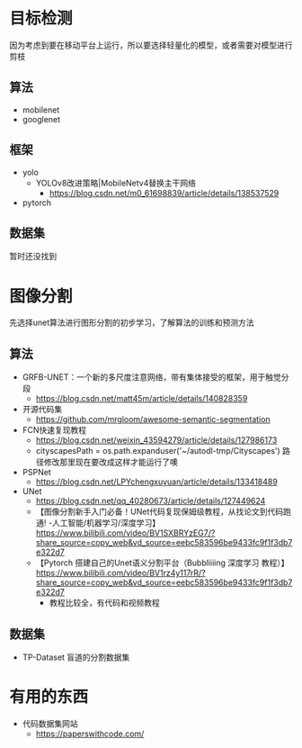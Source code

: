 # 目标检测

因为考虑到要在移动平台上运行，所以要选择轻量化的模型，或者需要对模型进行剪枝

## 算法

- mobilenet
- googlenet

## 框架

- yolo
  - YOLOv8改进策略|MobileNetv4替换主干网络
    - https://blog.csdn.net/m0_61698839/article/details/138537529
- pytorch

## 数据集

暂时还没找到

# 图像分割

先选择unet算法进行图形分割的初步学习，了解算法的训练和预测方法

## 算法

- GRFB-UNET：一个新的多尺度注意网络，带有集体接受的框架，用于触觉分段
  - https://blog.csdn.net/matt45m/article/details/140828359
- 开源代码集
  - https://github.com/mrgloom/awesome-semantic-segmentation
- FCN快速复现教程
  - https://blog.csdn.net/weixin_43594279/article/details/127986173
  - cityscapesPath = os.path.expanduser('~/autodl-tmp/Cityscapes') 路径修改那里现在要改成这样才能运行了噢
- PSPNet
  - https://blog.csdn.net/LPYchengxuyuan/article/details/133418489
- UNet
  - https://blog.csdn.net/qq_40280673/article/details/127449624
  - 【图像分割新手入门必备！UNet代码复现保姆级教程，从找论文到代码跑通! -人工智能/机器学习/深度学习】 https://www.bilibili.com/video/BV1SXBRYzEG7/?share_source=copy_web&vd_source=eebc583596be9433fc9f1f3db7e322d7
  - 【Pytorch 搭建自己的Unet语义分割平台（Bubbliiiing 深度学习 教程）】 https://www.bilibili.com/video/BV1rz4y117rR/?share_source=copy_web&vd_source=eebc583596be9433fc9f1f3db7e322d7
    - 教程比较全，有代码和视频教程

## 数据集

- TP-Dataset 盲道的分割数据集

# 有用的东西

- 代码数据集网站
  - https://paperswithcode.com/